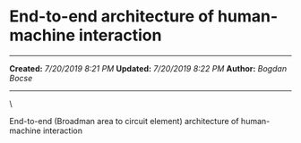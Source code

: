 End-to-end architecture of human-machine interaction
====================================================

  -------------- ---------------------
  **Created:**   *7/20/2019 8:21 PM*
  **Updated:**   *7/20/2019 8:22 PM*
  **Author:**    *Bogdan Bocse*
  -------------- ---------------------

\

End-to-end (Broadman area to circuit element) architecture of
human-machine interaction

 
